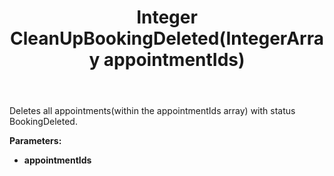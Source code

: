 ﻿---
uid: crmscript_ref_NSAppointmentAgent_CleanUpBookingDeleted
title: Integer CleanUpBookingDeleted(IntegerArray appointmentIds)
intellisense: NSAppointmentAgent.CleanUpBookingDeleted
keywords: NSAppointmentAgent, CleanUpBookingDeleted
so.topic: reference
---

Deletes all appointments(within the appointmentIds array) with status BookingDeleted.

**Parameters:**
 - **appointmentIds** 
